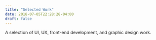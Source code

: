 ```yaml
---
title: "Selected Work"
date: 2018-07-05T22:28:28-04:00
draft: false
---
```


A selection of UI, UX, front-end development, and graphic design work.